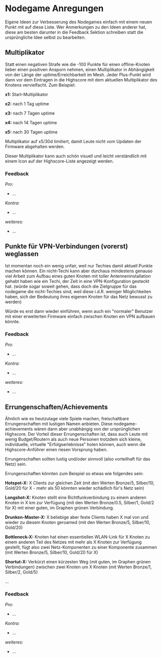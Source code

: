 # Nodegame Anregungen

Eigene Ideen zur Verbesserung des Nodegames einfach mit einem neuen Punkt mit auf diese Liste. Wer Anmerkungen zu den Ideen anderer hat, diese am besten darunter in die Feedback Sektion schreiben statt die ursprüngliche Idee selbst zu bearbeiten.

## Multiplikator

Statt einen negativen Strafe wie die -100 Punkte für einen offline-Knoten lieber einen positiven Ansporn nehmen, einen Multiplikator in Abhängigkeit von der Länge der uptime/Erreichbarkeit im Mesh. Jeder Plus-Punkt wird dann vor dem Eintragen in die Highscore mit dem aktuellen Multiplikator des Knotens vervielfacht. Zum Beispiel:

**x1:** Start-Multiplikator

**x2:** nach 1 Tag uptime

**x3:** nach 7 Tagen uptime

**x4:** nach 14 Tagen uptime

**x5:** nach 30 Tagen uptime

Multiplikator auf x5/30d limitiert, damit Leute nicht vom Updaten der Firmware abgehalten werden.

Dieser Multiplikator kann auch schön visuell und leicht verständlich mit einem Icon auf der Highscore-Liste angezeigt werden.

### Feedback

_Pro:_
* ...

_Kontra:_
* ...

_weiteres:_
* ...

## Punkte für VPN-Verbindungen (vorerst) weglassen

Ist momentan noch ein wenig unfair, weil nur Techies damit aktuell Punkte machen können. Ein nicht-Techi kann aber durchaus mindestens genauso viel Arbeit zum Aufbau eines guten Knoten mit toller Antenneninstallation gehabt haben wie ein Techi, der Zeit in eine VPN-Konfiguration gesteckt hat. (würde sogar soweit gehen, dass doch die Zielgruppe für das nodegame die nicht-Techies sind, weil diese i.d.R. weniger Möglichkeiten haben, sich der Bedeutung ihres eigenen Knoten für das Netz bewusst zu werden)

Würde es erst dann wieder einführen, wenn auch ein "normaler" Benutzer mit einer erweiterten Firmware einfach zwischen Knoten ein VPN aufbauen könnte.

### Feedback

_Pro:_
* ...

_Kontra:_
* ...

_weiteres:_
* ...

## Errungenschaften/Achievements

Ähnlich wie es heutzutage viele Spiele machen, freischaltbare Errungenschaften mit lustigen Namen anbieten. Diese nodegame-achievements wären dann aber unabhängig von der ursprünglichen Highscore. Der Vorteil dieser Errungenschaften ist, dass auch Leute mit wenig Budget/Routern als auch neue Personen trotzdem sich kleine, individuelle, virtuelle "Erfolgserlebnisse" holen können, auch wenn die Highscore-Anführer einen riesen Vorsprung haben.

Errungenschaften sollten lustig und/oder sinnvoll (also vorteilhaft für das Netz) sein.

Errungenschaften könnten zum Beispiel so etwas wie folgendes sein:

**Hotspot-X:** X Clients zur gleichen Zeit (mit den Werten Bronze/5, Silber/10, Gold/20 für X - mehr als 50 könnten wieder schädlich für's Netz sein)

**Longshot-X:** Knoten stellt eine Richtfunkverbindung zu einem anderen Knoten in X km zur Verfügung (mit den Werten Bronze/0.5, Silber/1, Gold/2 für X) mit einer guten, im Graphen grünen Verbindung.

**Drunken-Master-X:** X beliebige aber feste Clients haben X mal von und wieder zu diesem Knoten geroamed (mit den Werten Bronze/5, Silber/10, Gold/20)

**Bottleneck-X:** Knoten hat einen essentiellen WLAN-Link für X Knoten zu einem anderen Teil des Netzes mit mehr als X Knoten zur Verfügung gestellt, fügt also zwei Netz-Komponenten zu einer Komponente zusammen (mit Werten Bronze/5, Silber/10, Gold/20 für X)

**Shortut-X:** Verkürzt einen kürzesten Weg (mit guten, im Graphen grünen Verbindungen) zwischen zwei Knoten um X Knoten (mit Werten Bronze/1, Silber/2, Gold/5)

...

### Feedback

_Pro:_
* ...

_Kontra:_
* ...

_weiteres:_
* ...